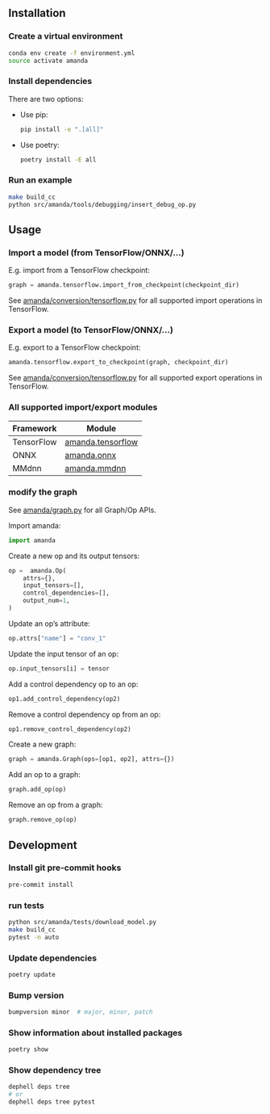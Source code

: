 ## Installation

### Create a virtual environment

```bash
conda env create -f environment.yml
source activate amanda
```

### Install dependencies

There are two options:

- Use pip:

    ```bash
    pip install -e ".[all]"
    ```

- Use poetry:

    ```bash
    poetry install -E all
    ```

### Run an example

```bash
make build_cc
python src/amanda/tools/debugging/insert_debug_op.py
```

## Usage

### Import a model (from TensorFlow/ONNX/...)

E.g. import from a TensorFlow checkpoint:

```python
graph = amanda.tensorflow.import_from_checkpoint(checkpoint_dir)
```

See [amanda/conversion/tensorflow.py](src/amanda/conversion/tensorflow.py) for all supported import operations in TensorFlow.

### Export a model (to TensorFlow/ONNX/...)

E.g. export to a TensorFlow checkpoint:

```python
amanda.tensorflow.export_to_checkpoint(graph, checkpoint_dir)
```

See [amanda/conversion/tensorflow.py](src/amanda/conversion/tensorflow.py) for all supported export operations in TensorFlow.

### All supported import/export modules

| Framework | Module |
| --- | --- |
| TensorFlow | [amanda.tensorflow](src/amanda/conversion/tensorflow.py) |
| ONNX | [amanda.onnx](src/amanda/conversion/onnx.py) |
| MMdnn | [amanda.mmdnn](src/amanda/conversion/mmdnn.py) |

### modify the graph

See [amanda/graph.py](src/amanda/graph.py) for all Graph/Op APIs.

Import amanda:

```python
import amanda
```

Create a new op and its output tensors:

```python
op =  amanda.Op(
    attrs={},
    input_tensors=[],
    control_dependencies=[],
    output_num=1,
)
```

Update an op’s attribute:

```python
op.attrs["name"] = "conv_1"
```

Update the input tensor of an op:

```python
op.input_tensors[i] = tensor
```

Add a control dependency op to an op:

```python
op1.add_control_dependency(op2)
```

Remove a control dependency op from an op:

```python
op1.remove_control_dependency(op2)
```

Create a new graph:

```python
graph = amanda.Graph(ops=[op1, op2], attrs={})
```

Add an op to a graph:

```python
graph.add_op(op)
```

Remove an op from a graph:

```python
graph.remove_op(op)
```

## Development

### Install git pre-commit hooks

```bash
pre-commit install
```

### run tests

```bash
python src/amanda/tests/download_model.py
make build_cc
pytest -n auto
```

### Update dependencies

```bash
poetry update
```

### Bump version

```bash
bumpversion minor  # major, minor, patch
```

### Show information about installed packages

```bash
poetry show
```

### Show dependency tree

```bash
dephell deps tree
# or
dephell deps tree pytest
```

